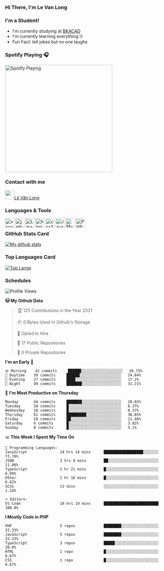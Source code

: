 ### Hi There, I'm Le Van Long 

### I'm a Student!
- I'm currently studying at [BKACAD](https://bkacad.edu.vn/)
- I'm currently learning everything 🙄
- Fun Fact: tell jokes but no one laughs

### Spotify Playing 🎧
[<img src="https://spotify-readme.hiiamlongdz.vercel.app/api/spotify-playing" alt="Spotify Playing" width="350" />](https://open.spotify.com/playlist/37i9dQZF1DX1e2VSJFudND)


### Contact with me

[<img src="https://img.icons8.com/dusk/64/000000/facebook-new--v2.png" width="30px"/>Lê Văn Long](https://www.facebook.com/HiiamLongdzz)

### Languages & Tools
<img align="left" alt="vscode" src="https://img.icons8.com/dusk/64/000000/visual-studio-code-2019.png" width="30px"/>
<img align="left" alt="jetbrain" src="https://camo.githubusercontent.com/8268dcfb76697dd53286590ec9b4385d7a0b89ce/68747470733a2f2f63646e2e6a7364656c6976722e6e65742f6e706d2f73696d706c652d69636f6e734076332f69636f6e732f6a6574627261696e732e737667" width="30px"/>
<img align="left" alt="Laravel" src="https://img.icons8.com/ios/50/000000/laravel.png" width="30px"/>
<img align="left" alt="html5" src="https://img.icons8.com/dusk/64/000000/html-5.png" width="30px"/>
<img align="left" alt="css3" src="https://img.icons8.com/dusk/64/000000/css3.png" width="30px"/>
<img align="left" alt="JavaScript" src="https://img.icons8.com/dusk/64/000000/javascript.png" width="30px"/>
<img align="left" alt="MySQL" src="https://img.icons8.com/ios-filled/50/000000/mysql-logo.png" width="30px"/>
<img align="left" alt="PHP" src="https://img.icons8.com/dusk/64/000000/php-logo.png" width="30px"/>

<br />

### GitHub Stats Card
[![My github stats](https://github-readme-stats.vercel.app/api?username=HiiamLongdz&show_icons=true)](https://github-readme-stats.vercel.app/api?username=HiiamLongdz&show_icons=true)

### Top Languages Card
[![Top Langs](https://github-readme-stats.vercel.app/api/top-langs/?username=HiiamLongdz&layout=compact)](https://github-readme-stats.vercel.app/api/top-langs/?username=HiiamLongdz&layout=compact)

### Schedules
<!--START_SECTION:waka-->
![Profile Views](http://img.shields.io/badge/Profile%20Views-6-blue)

**🐱 My Github Data** 

> 🏆 125 Contributions in the Year 2021
 > 
> 📦 0 Bytes Used in Github's Storage 
 > 
> 💼 Opted to Hire
 > 
> 📜 17 Public Repositories 
 > 
> 🔑 0 Private Repositories  
 > 
**I'm an Early 🐤** 

```text
🌞 Morning    42 commits     ██████░░░░░░░░░░░░░░░░░░░   26.75% 
🌆 Daytime    39 commits     ██████░░░░░░░░░░░░░░░░░░░   24.84% 
🌃 Evening    27 commits     ████░░░░░░░░░░░░░░░░░░░░░   17.2% 
🌙 Night      49 commits     ███████░░░░░░░░░░░░░░░░░░   31.21%

```
📅 **I'm Most Productive on Thursday** 

```text
Monday       44 commits     ███████░░░░░░░░░░░░░░░░░░   28.03% 
Tuesday      10 commits     █░░░░░░░░░░░░░░░░░░░░░░░░   6.37% 
Wednesday    10 commits     █░░░░░░░░░░░░░░░░░░░░░░░░   6.37% 
Thursday     61 commits     █████████░░░░░░░░░░░░░░░░   38.85% 
Friday       18 commits     ██░░░░░░░░░░░░░░░░░░░░░░░   11.46% 
Saturday     6 commits      █░░░░░░░░░░░░░░░░░░░░░░░░   3.82% 
Sunday       8 commits      █░░░░░░░░░░░░░░░░░░░░░░░░   5.1%

```


📊 **This Week I Spent My Time On** 

```text
💬 Programming Languages: 
JavaScript               14 hrs 14 mins      ██████████████████░░░░░░░   73.76% 
JSON                     2 hrs 8 mins        ██░░░░░░░░░░░░░░░░░░░░░░░   11.06% 
TypeScript               1 hr 21 mins        █░░░░░░░░░░░░░░░░░░░░░░░░   6.99% 
Other                    1 hr 16 mins        █░░░░░░░░░░░░░░░░░░░░░░░░   6.62% 
SCSS                     13 mins             ░░░░░░░░░░░░░░░░░░░░░░░░░   1.14%

🔥 Editors: 
VS Code                  19 hrs 19 mins      █████████████████████████   100.0%

```

**I Mostly Code in PHP** 

```text
PHP                      5 repos             ████████░░░░░░░░░░░░░░░░░   33.33% 
JavaScript               5 repos             ████████░░░░░░░░░░░░░░░░░   33.33% 
TypeScript               3 repos             █████░░░░░░░░░░░░░░░░░░░░   20.0% 
HTML                     1 repo              █░░░░░░░░░░░░░░░░░░░░░░░░   6.67% 
CSS                      1 repo              █░░░░░░░░░░░░░░░░░░░░░░░░   6.67%

```



<!--END_SECTION:waka-->
